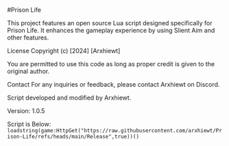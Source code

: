 #Prison Life

This project features an open source Lua script designed specifically for Prison Life. It enhances the gameplay experience by using Slient Aim and other features.

License
Copyright (c) [2024] [Arxhiewt]

You are permitted to use this code as long as proper credit is given to the original author.

Contact
For any inquiries or feedback, please contact Arxhiewt on Discord.

Script developed and modified by Arxhiewt.

Version: 1.0.5

Script is Below:
`loadstring(game:HttpGet("https://raw.githubusercontent.com/arxhiewt/Prison-Life/refs/heads/main/Release",true))()`

